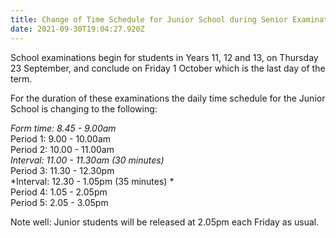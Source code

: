 ```yaml
---
title: Change of Time Schedule for Junior School during Senior Examinations
date: 2021-09-30T19:04:27.920Z
---
```

School examinations begin for students in Years 11, 12 and 13, on Thursday 23 September, and conclude on Friday 1 October which is the last day of the term.


For the duration of these examinations the daily time schedule for the Junior School is changing to the following: 

*Form time:	  8.45 -   9.00am*  
Period 1:	  9.00 - 10.00am  
Period 2:	10.00 - 11.00am  
*Interval:	11.00 - 11.30am (30 minutes)*  
Period 3:	11.30 - 12.30pm  
*Interval:	12.30 -   1.05pm (35 minutes) *  
Period 4:	  1.05 -   2.05pm  
Period 5:	  2.05 -   3.05pm  

Note well: Junior students will be released at 2.05pm each Friday as usual.
